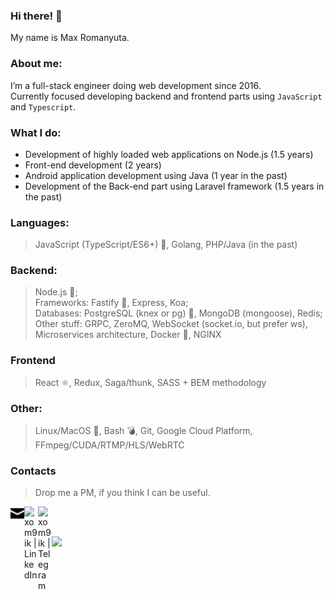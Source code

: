 ### Hi there! 👋
My name is Max Romanyuta.

### About me:
I’m a full-stack engineer doing web development since 2016. <br>
Currently focused developing backend and frontend parts using `JavaScript` and `Typescript`. 

### What I do:
- Development of highly loaded web applications on Node.js (1.5 years)
- Front-end development (2 years)
- Android application development using Java (1 year in the past)
- Development of the Back-end part using Laravel framework (1.5 years in the past)

### Languages:
> JavaScript (TypeScript/ES6+) 💛, Golang, PHP/Java (in the past)

### Backend:  
> Node.js 💚; <br>
Frameworks: Fastify 🖤, Express, Koa; <br>
Databases: PostgreSQL (knex or pg) 💙, MongoDB (mongoose), Redis; <br>
Other stuff: GRPC, ZeroMQ, WebSocket (socket.io, but prefer ws), Microservices architecture, Docker 🐳, NGINX  
  
### Frontend
> React  ⚛️, Redux, Saga/thunk, SASS + BEM methodology  
  
### Other:  
> Linux/MacOS 🚀, Bash 💣, Git, Google Cloud Platform, FFmpeg/CUDA/RTMP/HLS/WebRTC

### Contacts
> Drop me a PM, if you think I can be useful.

[<img align="left" alt="xom9ik | Gmail" width="22px" src="https://raw.githubusercontent.com/iconic/open-iconic/master/svg/envelope-closed.svg" />][xom9ik.code@gmail.com]
[<img align="left" alt="xom9ik | LinkedIn" width="22px" src="https://cdn.jsdelivr.net/npm/simple-icons@v3/icons/linkedin.svg" />][linkedin]
[<img align="left" alt="xom9ik | Telegram" width="22px" src="https://cdn.jsdelivr.net/npm/simple-icons@v3/icons/telegram.svg" />][telegram]

[xom9ik.code@gmail.com]: mailto:xom9ik.code@gmail.com
[linkedin]: https://linkedin.com/in/xom9ik
[telegram]: https://t.me/xom9ik

<br />
<br />

![](https://komarev.com/ghpvc/?username=xom9ikk&style=flat)

